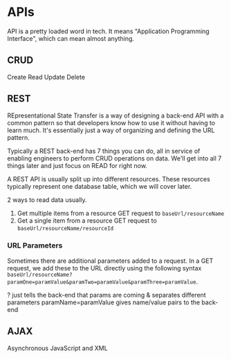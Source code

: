 # APIs

API is a pretty loaded word in tech. It means "Application Programming Interface", which can mean almost anything.

## CRUD

Create
Read
Update
Delete

## REST

REpresentational State Transfer is a way of designing a back-end API with a common pattern so that developers know how to use it without having to learn much. It's essentially just a way of organizing and defining the URL pattern.

Typically a REST back-end has 7 things you can do, all in service of enabling engineers to perform CRUD operations on data. We'll get into all 7 things later and just focus on READ for right now.

A REST API is usually split up into different resources. These resources typically represent one database table, which we will cover later.

2 ways to read data usually.
1. Get multiple items from a resource GET request to `baseUrl/resourceName`
1. Get a single item from a resource GET request to `baseUrl/resourceName/resourceId`

### URL Parameters

Sometimes there are additional parameters added to a request. In a GET request, we add these to the URL directly using the following syntax `baseUrl/resourceName?paramOne=paramValue&paramTwo=paramValue&paramThree=paramValue`.

? just tells the back-end that params are coming
& separates different parameters
paramName=paramValue gives name/value pairs to the back-end

## AJAX

Asynchronous JavaScript and XML